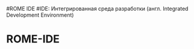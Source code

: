  #ROME IDE
 #IDE: Интегрированная среда разработки (англ. Integrated Development Environment) 

# ROME-IDE
